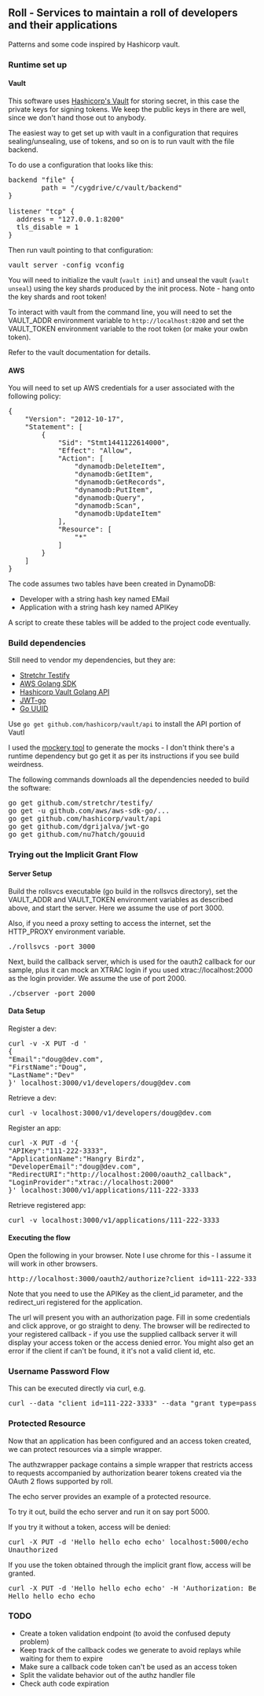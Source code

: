 ## Roll - Services to maintain a roll of developers and their applications

Patterns and some code inspired by Hashicorp vault.

### Runtime set up

#### Vault

This software uses [Hashicorp's Vault](https://vaultproject.io/) for storing secret, in this case the private keys for signing tokens. We keep
the public keys in there are well, since we don't hand those out to anybody.

The easiest way to get set up with vault in a configuration that requires sealing/unsealing, use of tokens, and
so on is to run vault with the file backend.

To do use a configuration that looks like this:

<pre>
backend "file" {
        path = "/cygdrive/c/vault/backend"
}

listener "tcp" {
  address = "127.0.0.1:8200"
  tls_disable = 1
}
</pre>

Then run vault pointing to that configuration:

<pre>
vault server -config vconfig
</pre>

You will need to initialize the vault (`vault init`) and unseal the vault (`vault unseal`) using the key shards 
produced by the init process. Note - hang onto the key shards and root token! 

To interact with vault from the command line, you will need to set the VAULT_ADDR environment variable to
`http://localhost:8200` and set the VAULT_TOKEN environment variable to the root token (or make your owbn token).

Refer to the vault documentation for details.

#### AWS
You will need to set up AWS credentials for a user associated with the following policy:

<pre>
{
    "Version": "2012-10-17",
    "Statement": [
        {
            "Sid": "Stmt1441122614000",
            "Effect": "Allow",
            "Action": [
                "dynamodb:DeleteItem",
                "dynamodb:GetItem",
                "dynamodb:GetRecords",
                "dynamodb:PutItem",
                "dynamodb:Query",
                "dynamodb:Scan",
                "dynamodb:UpdateItem"
            ],
            "Resource": [
                "*"
            ]
        }
    ]
}
</pre>

The code assumes two tables have been created in DynamoDB:

* Developer with a string hash key named EMail
* Application with a string hash key named APIKey

A script to create these tables will be added to the project code eventually.

### Build dependencies

Still need to vendor my dependencies, but they are:

* [Stretchr Testify](https://github.com/stretchr/testify/)
* [AWS Golang SDK](https://github.com/aws/aws-sdk-go)
* [Hashicorp Vault Golang API](https://github.com/hashicorp/vault/tree/master/api)
* [JWT-go](https://github.com/dgrijalva/jwt-go)
* [Go UUID](https://github.com/nu7hatch/gouuid)

Use `go get github.com/hashicorp/vault/api` to install the API portion of Vautl

I used the [mockery tool](https://github.com/vektra/mockery) to generate the mocks - I don't think there's a runtime
 dependency but go get it as per its instructions if you see build weirdness.
 
The following commands downloads all the dependencies needed to build the software:
 
<pre>
go get github.com/stretchr/testify/
go get -u github.com/aws/aws-sdk-go/...
go get github.com/hashicorp/vault/api
go get github.com/dgrijalva/jwt-go
go get github.com/nu7hatch/gouuid
</pre>


### Trying out the Implicit Grant Flow

#### Server Setup

Build the rollsvcs executable (go build in the rollsvcs directory), set the VAULT_ADDR and VAULT_TOKEN 
environment variables as described above, and start the server. Here we assume the use of port 3000.

Also, if you need a proxy setting to access the internet, set the HTTP_PROXY environment variable.

<pre>
./rollsvcs -port 3000
</pre>

Next, build the callback server, which is used for the oauth2 callback for our sample, plus it can mock an
XTRAC login if you used xtrac://localhost:2000 as the login provider. We assume the use of port 2000.

<pre>
./cbserver -port 2000
</pre>

#### Data Setup

Register a dev:

<pre>
curl -v -X PUT -d '
{
"Email":"doug@dev.com",
"FirstName":"Doug",
"LastName":"Dev"
}' localhost:3000/v1/developers/doug@dev.com
</pre>

Retrieve a dev:

<pre>
curl -v localhost:3000/v1/developers/doug@dev.com
</pre>


Register an app:

<pre>
curl -X PUT -d '{
"APIKey":"111-222-3333",
"ApplicationName":"Hangry Birdz",
"DeveloperEmail":"doug@dev.com",
"RedirectURI":"http://localhost:2000/oauth2_callback",
"LoginProvider":"xtrac://localhost:2000"
}' localhost:3000/v1/applications/111-222-3333
</pre>

Retrieve registered app:

<pre>
curl -v localhost:3000/v1/applications/111-222-3333
</pre>


#### Executing the flow

Open the following in your browser. Note I use chrome for this - I assume it will work in other browsers.

<pre>
http://localhost:3000/oauth2/authorize?client_id=111-222-3333&response_type=token&redirect_uri=http://localhost:2000/oauth2_callback
</pre>

Note that you need to use the APIKey as the client_id parameter, and the redirect_uri registered for the application.

The url will present you with an authorization page. Fill in some credentials and click approve, or go straight to deny.
The browser will be redirected to your registered callback - if you use the supplied callback server it will display your
access token or the access denied error. You might also get an error if the client if can't be found, it it's not
a valid client id, etc.

### Username Password Flow

This can be executed directly via curl, e.g.

<pre>
curl --data "client_id=111-222-3333" --data "grant_type=password" --data "client_secret=2vwTI2FMKeokuXZrgzmrUXR0DFmaFvcjnM/KBoRoxaU=" --data "username=foo" --data "password=passw0rd" localhost:3000/oauth2/token
</pre>


### Protected Resource

Now that an application has been configured and an access token created, we can protect resources via
a simple wrapper.

The authzwrapper package contains a simple wrapper that restricts access to requests accompanied by authorization
bearer tokens created via the OAuth 2 flows supported by roll. 

The echo server provides an example of a protected resource.

To try it out, build the echo server and run it on say port 5000.

If you try it without a token, access will be denied:

<pre>
curl -X PUT -d 'Hello hello echo echo' localhost:5000/echo
Unauthorized
</pre>

If you use the token obtained through the implicit grant flow, access will be granted.

<pre>
curl -X PUT -d 'Hello hello echo echo' -H 'Authorization: Bearer eyJhbGciOiJSUzI1NiIsInR5cCI6IkpXVCJ9.eyJhcHBsaWNhdGlvbiI6IkhhbmdyeSBCaXJkeiIsImF1ZCI6IjExMS0yMjItMzMzMyIsImlhdCI6MTQ0MTcyNjA2NywianRpIjoiOGZjM2MzNzYtYjMyMy00Yzg5LTdiZTktOWRkZWE3ZWJhNWM2In0.yOjkodiiJtNnXGSoz2lipBgYNyKmQApjKVHPmkiW-peAVhtyQw-q3nnD-H93-vioiq-qvwKp9R4uj1gkPSXJlPJDDj4A6AtqlbbYElQ3K2q9IPPeYiaOR2fJZtLYsIvoDZimGHq_FjZvxDzYZalFSd7BDFeQ5xmhGWczqs6vNNE' localhost:5000/echo
Hello hello echo echo
</pre>

### TODO

* Create a token validation endpoint (to avoid the confused deputy problem)
* Keep track of the callback codes we generate to avoid replays while waiting for them to expire
* Make sure a callback code token can't be used as an access token
* Split the validate behavior out of the authz handler file
* Check auth code expiration


